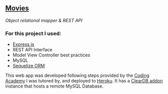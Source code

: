[Movies](https://tomates-podridos.herokuapp.com/)
---

_Object relational mapper & REST API_
<h3>For this project I used:</h3>  

- [Express.js](https://expressjs.com/)
- REST API Interface
- Model View Controller best practices
- MySQL
- [Sequelize ORM](https://sequelize.org/)

This web app was developed following steps provided by the [Coding Academy](https://www.digitalhouse.com/) I was tutored by, and deployed to [Heroku](https://devcenter.heroku.com/start). It has a [ClearDB addon](https://elements.heroku.com/addons/cleardb) instance that hosts a remote MySQL Database.